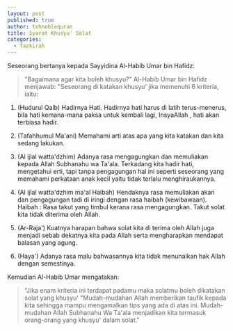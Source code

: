 ```yaml
---
layout: post
published: true
author: tehnoblequran
title: Syarat Khusyu' Solat
categories:
  - Tazkirah
---
```

Seseorang bertanya kepada Sayyidina Al-Habib Umar bin Hafidz:

> "Bagaimana agar kita boleh khusyu?" Al-Habib Umar bin Hafidz menjawab: "Seseorang di katakan khusyu' jika memenuhi 6 kriteria, iaitu:

1. (Hudurul Qalb) Hadirnya Hati. Hadirnya hati harus di latih terus-menerus, bila hati kemana-mana paksa untuk kembali lagi, InsyaAllah , hati akan terbiasa hadir.

2. (Tafahhumul Ma'ani) Memahami arti atas apa yang kita katakan dan kita sedang lakukan.

3. (Al ijlal watta'dzhim) Adanya rasa mengagungkan dan memuliakan kepada Allah Subhanahu wa Ta'ala. Terkadang kita hadir hati, mengetahui erti, tapi tanpa pengagungan hal ini seperti seseorang yang memahami perkataan anak kecil yaitu tidak terlalu menghiraukannya.

4. (Al ijlal watta'dzhim ma'al Haibah) Hendaknya rasa memuliakan akan dan pengagungan tadi di iringi dengan rasa haibah (kewibawaan). Haibah : Rasa takut yang timbul kerana rasa mengagungkan. Takut solat kita tidak diterima oleh Allah.

5. (Ar-Raja') Kuatnya harapan bahwa solat kita di terima oleh Allah juga menjadi sebab dekatnya kita pada Allah serta mengharapkan mendapat balasan yang agung.

6. (Haya') Adanya rasa malu bahwasannya kita tidak menunaikan hak Allah dengan semestinya.

Kemudian Al-Habib Umar mengatakan:

> "Jika enam kriteria ini terdapat padamu maka solatmu boleh dikatakan solat yang khusyu' "Mudah-mudahan Allah memberikan taufik kepada kita sehingga mampu mengamalkan tips yang ada di atas ini. Mudah-mudahan Allah Subhanahu Wa Ta'ala menjadikan kita termasuk orang-orang yang khusyu' dalam solat."
